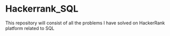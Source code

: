 # Hackerrank_SQL

This repository will consist of all the problems I have solved on HackerRank platform related to SQL
